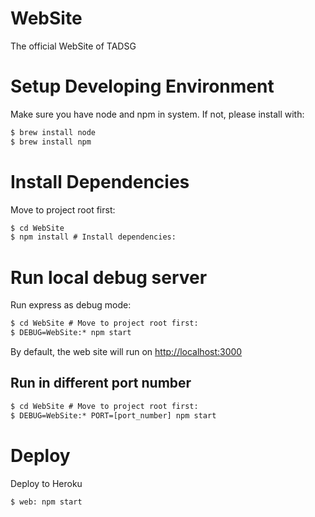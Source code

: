 # WebSite

The official WebSite of TADSG

# Setup Developing Environment #
Make sure you have node and npm in system.
If not, please install with:
``` cmd
$ brew install node
$ brew install npm
```


# Install Dependencies #
Move to project root first:
``` cmd
$ cd WebSite
$ npm install # Install dependencies:
```


# Run local debug server #
 Run express as debug mode:
``` cmd
$ cd WebSite # Move to project root first:
$ DEBUG=WebSite:* npm start
```
By default, the web site will run on [http://localhost:3000]()

## Run in different port number ##
``` cmd
$ cd WebSite # Move to project root first:
$ DEBUG=WebSite:* PORT=[port_number] npm start
```


# Deploy #
Deploy to Heroku
``` cmd
$ web: npm start
```

